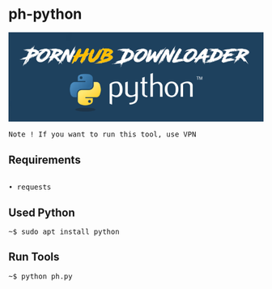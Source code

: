 # ph-python
![ alt text](https://github.com/AziziAsadel/ph-python/blob/master/py.png)
<pre>
Note ! If you want to run this tool, use VPN
</pre>
## Requirements
<pre>

• requests
</pre>
## Used Python
<pre>
~$ sudo apt install python
</pre>
## Run Tools
<pre>
~$ python ph.py
</pre>
